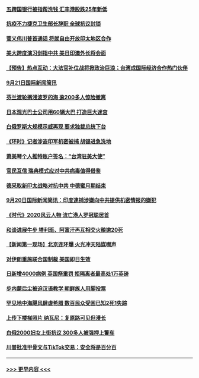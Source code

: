 #### [五跨国银行被指帮洗钱 汇丰港股跌25年新低](../pages/prog202/a102945961.md?t=09220351) 
#### [抗疫不力捷克卫生部长辞职 全球抗议封锁](../pages/prog202/a102945941.md?t=09220351) 
#### [菅义伟川普首通话 将就自由开放印太地区合作](../pages/prog202/a102945911.md?t=09220351) 
#### [美大跨度演习剑指中共 美日印澳外长将会面](../pages/prog202/a102945894.md?t=09220351) 
#### [【预告】热点互动：大法官补位战将掀政治巨浪；台湾成国际经济合作热门伙伴](../pages/prog202/a102945865.md?t=09220351) 
#### [9月21日国际新闻简讯](../pages/prog202/a102945734.md?t=09220351) 
#### [芬兰渡轮搁浅波罗的海 逾200多人惊险撤离](../pages/prog202/a102945635.md?t=09220351) 
#### [日本观光巴士公司用60辆大巴 打造巨大迷宫](../pages/prog202/a102945622.md?t=09220351) 
#### [白俄罗斯大规模示威再现 要求独裁总统下台](../pages/prog202/a102945519.md?t=09220351) 
#### [《环时》记者涉盗印军机密被捕 胡锡进急洗地](../pages/prog202/a102945448.md?t=09220351) 
#### [萧美琴个人推特账户签名：“台湾驻美大使”](../pages/prog202/a102945429.md?t=09220351) 
#### [官民互信 瑞典模式应对中共病毒值得借鉴](../pages/prog202/a102945371.md?t=09220351) 
#### [德采取新印太战略对抗中共 中德蜜月期结束](../pages/prog202/a102945370.md?t=09220351) 
#### [9月20日国际新闻简讯：印度逮捕涉嫌向中共提供机密情报的嫌犯](../pages/prog202/a102945320.md?t=09220351) 
#### [《时代》2020风云人物 流亡港人罗冠聪居首](../pages/prog202/a102945306.md?t=09220351) 
#### [和谈进展牛步 塔利班、阿富汗再互相交火酿逾20死](../pages/prog202/a102945260.md?t=09220351) 
#### [【新闻第一现场】北京连环爆 火光冲天陆媒噤声](../pages/prog202/a102945204.md?t=09220351) 
#### [对伊朗重施联合国制裁 美国即日生效](../pages/prog202/a102945173.md?t=09220351) 
#### [日新增4000病例 英国祭重罚 拒隔离者最高处1万英磅](../pages/prog202/a102945157.md?t=09220351) 
#### [步内蒙后尘被迫汉语教学 朝鲜族人用脚投票](../pages/prog202/a102945103.md?t=09220351) 
#### [罕见地中海飓风肆虐希腊 数百民众受困已知2死1失踪](../pages/prog202/a102945076.md?t=09220351) 
#### [上传下楼梯照片 纳瓦尼：复原路可见但漫长](../pages/prog202/a102945070.md?t=09220351) 
#### [白俄2000妇女上街抗议 300多人被强押上警车](../pages/prog202/a102945044.md?t=09220351) 
#### [川普批准甲骨文与TikTok交易：安全将是百分百](../pages/prog202/a102944990.md?t=09220351) 

----
#### [ >>> 更早内容 <<< ](../indexes/prog202-earlier.md)
